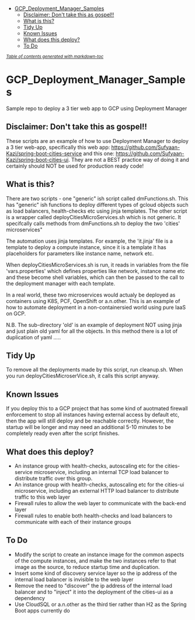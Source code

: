 - [GCP_Deployment_Manager_Samples](#gcp-deployment-manager-samples)
  * [Disclaimer: Don't take this as gospel!!](#disclaimer--don-t-take-this-as-gospel--)
  * [What is this?](#what-is-this-)
  * [Tidy Up](#tidy-up)
  * [Known Issues](#known-issues)
  * [What does this deploy?](#what-does-this-deploy-)
  * [To Do](#to-do)

<small><i><a href='http://ecotrust-canada.github.io/markdown-toc/'>Table of contents generated with markdown-toc</a></i></small>

# GCP_Deployment_Manager_Samples
Sample repo to deploy a 3 tier web app to GCP using Deployment Manager

## Disclaimer: Don't take this as gospel!!
These scripts are an example of how to use Deployment Manager to deploy a 3 tier web-app, specifically this web app: https://github.com/Sufyaan-Kazi/spring-boot-cities-service and this one: https://github.com/Sufyaan-Kazi/spring-boot-cities-ui. They are not a BEST practice way of doing it and certainly should NOT be used for production ready code!

## What is this?
There are two scripts - one "generic" ish script called dmFunctions.sh. This has "generic" ish functions to deploy different types of gcloud objects such as load balancers, health-checks etc using jinja templates. The other script is a wrapper called deployCitiesMicroServices.sh which is not generic. It specifcally calls methods from dmFunctions.sh to deploy the two 'cities' microservices"

The automation uses jinja templates. For example, the 'it.jinja' file is a template to deploy a compute instance, since it is a template it has placeholders for parameters like instance name, network etc.

When deployCitiesMicroServices.sh is run, it reads in variables from the file 'vars.properties' which defines properties like network, instance name etc and these become shell variables, which can then be passed to the call to the deployment manager with each template.

In a real world, these two microservices would actualy be deployed as containers using K8S, PCF, OpenShift or a.n.other. This is an example of how to automate deployment in a non-containersied world using pure IaaS on GCP.

N.B. The sub-directory 'old' is an example of deployment NOT using jinja and just plain old yaml for all the objects. In this method there is a lot of duplication of yaml .....

## Tidy Up
To remove all the deployments made by this script, run cleanup.sh. When you run deployCitiesMicroserVice.sh, it calls this script anyway.

## Known Issues
If you deploy this to a GCP project that has some kind of auotmated firewall enforcement to stop all instances having external access by default etc, then the app will still deploy and be reachable correctly. However, the startup will be longer and may need an additional 5-10 minutes to be completely ready even after the script finishes.

## What does this deploy?
* An instance group with health-checks, autoscaling etc for the cities-service microservice, including an internal TCP load balancer to distribute traffic over this group.
* An instance group with health-checks, autoscaling etc for the cities-ui microservice, including an external HTTP load balancer to distribute traffic to this web layer
* Firewall rules to allow the web layer to communicate with the back-end layer
* Firewall rules to enable both health-checks and load balancers to communicate with each of their instance groups

## To Do
* Modify the script to create an instance image for the common aspects of the compute instances, and make the two instances refer to that image as the source, to reduce startup time and duplication.
* Insert some kind of discovery service layer so the ip address of the internal load balancer is invisible to the web layer
* Remove the need to "discover" the ip address of the internal load balancer and to "inject" it into the deployment of the cities-ui as a dependency
* Use CloudSQL or a.n.other as the third tier rather than H2 as the Spring Boot apps currently do
